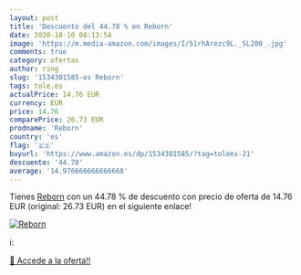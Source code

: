 ```yaml
---
layout: post
title: 'Descuento del 44.78 % en Reborn'
date: 2020-10-10 08:13:54
image: 'https://m.media-amazon.com/images/I/51rhArezc9L._SL200_.jpg'
comments: true
category: ofertas
author: ring
slug: '1534301585-es Reborn'
tags: tole.es
actualPrice: 14.76 EUR
currency: EUR
price: 14.76
comparePrice: 26.73 EUR
prodname: 'Reborn'
country: 'es'
flag: '🇪🇸'
buyurl: 'https://www.amazon.es/dp/1534301585/?tag=tolees-21'
descuento: '44.78'
average: '14.976666666666668'
---
```


Tienes [Reborn](https://www.amazon.es/dp/1534301585/?tag=tolees-21) con un 44.78 % de descuento con precio de oferta de 14.76 EUR (original: 26.73 EUR) en el siguiente enlace!

[![Reborn](https://m.media-amazon.com/images/I/51rhArezc9L._SL200_.jpg)](https://www.amazon.es/dp/1534301585/?tag=tolees-21)

ℹ️:


[🛒 Accede a la oferta!!](https://www.amazon.es/dp/1534301585/?tag=tolees-21)
